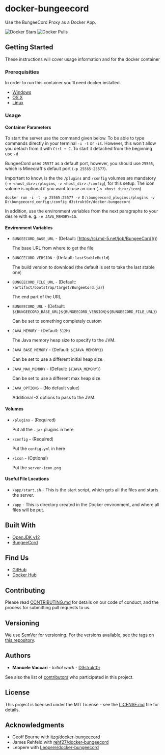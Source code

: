 # docker-bungeecord

Use the BungeeCord Proxy as a Docker App.

![Docker Stars](https://img.shields.io/docker/stars/d3strukt0r/bungeecord.svg)
![Docker Pulls](https://img.shields.io/docker/pulls/d3strukt0r/bungeecord.svg)

## Getting Started

These instructions will cover usage information and for the docker container

### Prerequisities

In order to run this container you'll need docker installed.

* [Windows](https://docs.docker.com/windows/started)
* [OS X](https://docs.docker.com/mac/started/)
* [Linux](https://docs.docker.com/linux/started/)

### Usage

#### Container Parameters

To start the server use the command given below. To be able to type commands directly in your terminal `-i -t` or `-it`. However, this won't allow you detach from it with `Ctrl + C`. To start it detached from the beginning use `-d`

BungeeCord uses `25577` as a default port, however, you should use `25565`, which is Minecraft's default port (`-p 25565:25577`).

Important to know, is the the `/plugins` and `/config` volumes are mandatory (`-v <host_dir>:/plugins`, `-v <host_dir>:/config`), for this setup. The icon volume is optional if you want to use an icon (`-v <host_dir>:/icon`)

```shell
docker run -i -t -p 25565:25577 -v D:\bungeecord_plugins:/plugins -v D:\bungeecord_config:/config d3strukt0r/docker-bungeecord
```

In addition, use the environment variables from the next paragraphs to your desire with e. g. `-e JAVA_MEMORY=1G`.

#### Environment Variables

* `BUNGEECORD_BASE_URL` - (Default: [https://ci.md-5.net/job/BungeeCord]())

  The base URL from where to get the file

* `BUNGEECORD_VERSION` - (Default: `lastStableBuild`)

  The build version to download (the default is set to take the last stable one)

* `BUNGEECORD_FILE_URL` - (Default: `/artifact/bootstrap/target/BungeeCord.jar`)

  The end part of the URL

* `BUNGEECORD_URL` - (Default: `${BUNGEECORD_BASE_URL}${BUNGEECORD_VERSION}${BUNGEECORD_FILE_URL}`)

  Can be set to something completely custom

* `JAVA_MEMORY` - (Default: `512M`)

  The Java memory heap size to specify to the JVM.

* `JAVA_BASE_MEMORY` - (Default: `${JAVA_MEMORY}`)

  Can be set to use a different initial heap size.

* `JAVA_MAX_MEMORY` - (Default: `${JAVA_MEMORY}`)

  Can be set to use a different max heap size.

* `JAVA_OPTIONS` - (No default value)

  Additional -X options to pass to the JVM.

#### Volumes

* `/plugins` - (Required)

  Put all the `.jar` plugins in here

* `/config` - (Required)

  Put the `config.yml` in here

* `/icon` - (Optional)

  Put the `server-icon.png`

#### Useful File Locations

* `/app/start.sh` - This is the start script, which gets all the files and starts the server.

* `/app` - This is directory created in the Docker environment, and where all files will be put.

## Built With

* [OpenJDK v12](https://hub.docker.com/_/openjdk)
* [BungeeCord](https://ci.md-5.net/job/BungeeCord/)

## Find Us

* [GitHub](https://github.com/D3strukt0r/docker-bungeecord)
* [Docker Hub](https://hub.docker.com/r/d3strukt0r/bungeecord)

## Contributing

Please read [CONTRIBUTING.md](CONTRIBUTING.md) for details on our code of conduct, and the process for submitting pull requests to us.

## Versioning

We use [SemVer](http://semver.org/) for versioning. For the versions available, see the
[tags on this repository](https://github.com/D3strukt0r/docker-bungeecord/tags).

## Authors

* **Manuele Vaccari** - *Initial work* - [D3strukt0r](https://github.com/D3strukt0r)

See also the list of [contributors](https://github.com/D3strukt0r/docker-bungeecord/contributors) who
participated in this project.

## License

This project is licensed under the MIT License - see the [LICENSE.md](LICENSE.md) file for details.

## Acknowledgments

* Geoff Bourne with [itzg/docker-bungeecord](https://github.com/itzg/docker-bungeecord)
* James Rehfeld with [rehf27/docker-bungeecord](https://github.com/rehf27/docker-bungeecord)
* Leopere with [Leopere/docker-bungeecord](https://github.com/Leopere/docker-bungeecord)
